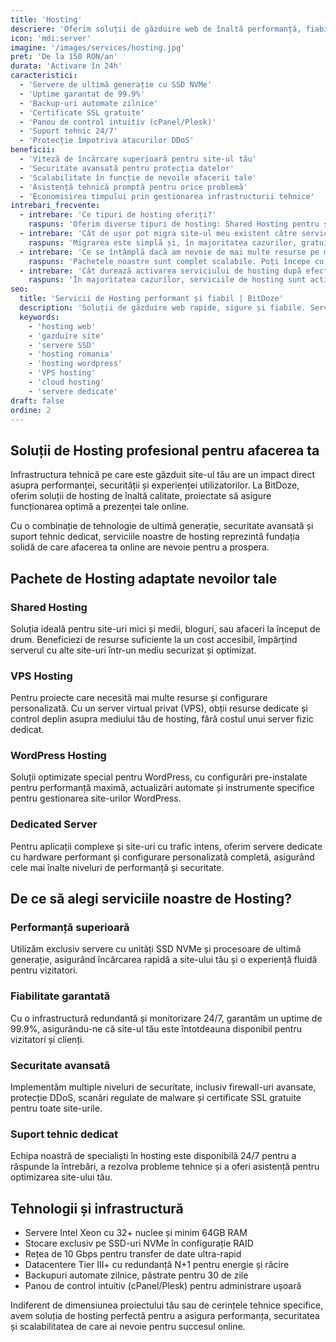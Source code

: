 ```yaml
---
title: 'Hosting'
descriere: 'Oferim soluții de găzduire web de înaltă performanță, fiabile și sigure pentru site-ul tău, cu asistență tehnică permanentă.'
icon: 'mdi:server'
imagine: '/images/services/hosting.jpg'
pret: 'De la 150 RON/an'
durata: 'Activare în 24h'
caracteristici:
  - 'Servere de ultimă generație cu SSD NVMe'
  - 'Uptime garantat de 99.9%'
  - 'Backup-uri automate zilnice'
  - 'Certificate SSL gratuite'
  - 'Panou de control intuitiv (cPanel/Plesk)'
  - 'Suport tehnic 24/7'
  - 'Protecție împotriva atacurilor DDoS'
beneficii:
  - 'Viteză de încărcare superioară pentru site-ul tău'
  - 'Securitate avansată pentru protecția datelor'
  - 'Scalabilitate în funcție de nevoile afacerii tale'
  - 'Asistență tehnică promptă pentru orice problemă'
  - 'Economisirea timpului prin gestionarea infrastructurii tehnice'
intrebari_frecvente:
  - intrebare: 'Ce tipuri de hosting oferiți?'
    raspuns: 'Oferim diverse tipuri de hosting: Shared Hosting pentru site-uri mici și medii, VPS (Virtual Private Server) pentru proiecte care necesită mai multe resurse, Hosting WordPress optimizat special pentru site-uri WordPress, și soluții Dedicated Server pentru proiecte mari care necesită resurse exclusive.'
  - intrebare: 'Cât de ușor pot migra site-ul meu existent către serviciile voastre de hosting?'
    raspuns: 'Migrarea este simplă și, în majoritatea cazurilor, gratuită. Echipa noastră tehnică se ocupă de întregul proces de migrare, asigurându-se că site-ul tău este transferat fără întreruperi sau pierderi de date.'
  - intrebare: 'Ce se întâmplă dacă am nevoie de mai multe resurse pe măsură ce afacerea mea crește?'
    raspuns: 'Pachetele noastre sunt complet scalabile. Poți începe cu un plan de bază și apoi upgrada ușor, pe măsură ce necesitățile tale cresc, fără întreruperi sau complicații tehnice.'
  - intrebare: 'Cât durează activarea serviciului de hosting după efectuarea plății?'
    raspuns: 'În majoritatea cazurilor, serviciile de hosting sunt activate în maxim 24 de ore după confirmarea plății. Pentru situații urgente, oferim și opțiunea de activare prioritară.'
seo:
  title: 'Servicii de Hosting performant și fiabil | BitDoze'
  description: 'Soluții de găzduire web rapide, sigure și fiabile. Servere SSD, uptime 99.9%, backup-uri automate și suport tehnic 24/7 pentru site-ul tău.'
  keywords:
    - 'hosting web'
    - 'gazduire site'
    - 'servere SSD'
    - 'hosting romania'
    - 'hosting wordpress'
    - 'VPS hosting'
    - 'cloud hosting'
    - 'servere dedicate'
draft: false
ordine: 2
---
```


## Soluții de Hosting profesional pentru afacerea ta

Infrastructura tehnică pe care este găzduit site-ul tău are un impact direct asupra performanței, securității și experienței utilizatorilor. La BitDoze, oferim soluții de hosting de înaltă calitate, proiectate să asigure funcționarea optimă a prezenței tale online.

Cu o combinație de tehnologie de ultimă generație, securitate avansată și suport tehnic dedicat, serviciile noastre de hosting reprezintă fundația solidă de care afacerea ta online are nevoie pentru a prospera.

## Pachete de Hosting adaptate nevoilor tale

### Shared Hosting

Soluția ideală pentru site-uri mici și medii, bloguri, sau afaceri la început de drum. Beneficiezi de resurse suficiente la un cost accesibil, împărțind serverul cu alte site-uri într-un mediu securizat și optimizat.

### VPS Hosting

Pentru proiecte care necesită mai multe resurse și configurare personalizată. Cu un server virtual privat (VPS), obții resurse dedicate și control deplin asupra mediului tău de hosting, fără costul unui server fizic dedicat.

### WordPress Hosting

Soluții optimizate special pentru WordPress, cu configurări pre-instalate pentru performanță maximă, actualizări automate și instrumente specifice pentru gestionarea site-urilor WordPress.

### Dedicated Server

Pentru aplicații complexe și site-uri cu trafic intens, oferim servere dedicate cu hardware performant și configurare personalizată completă, asigurând cele mai înalte niveluri de performanță și securitate.

## De ce să alegi serviciile noastre de Hosting?

### Performanță superioară

Utilizăm exclusiv servere cu unități SSD NVMe și procesoare de ultimă generație, asigurând încărcarea rapidă a site-ului tău și o experiență fluidă pentru vizitatori.

### Fiabilitate garantată

Cu o infrastructură redundantă și monitorizare 24/7, garantăm un uptime de 99.9%, asigurându-ne că site-ul tău este întotdeauna disponibil pentru vizitatori și clienți.

### Securitate avansată

Implementăm multiple niveluri de securitate, inclusiv firewall-uri avansate, protecție DDoS, scanări regulate de malware și certificate SSL gratuite pentru toate site-urile.

### Suport tehnic dedicat

Echipa noastră de specialiști în hosting este disponibilă 24/7 pentru a răspunde la întrebări, a rezolva probleme tehnice și a oferi asistență pentru optimizarea site-ului tău.

## Tehnologii și infrastructură

* Servere Intel Xeon cu 32+ nuclee și minim 64GB RAM
* Stocare exclusiv pe SSD-uri NVMe în configurație RAID
* Rețea de 10 Gbps pentru transfer de date ultra-rapid
* Datacentere Tier III+ cu redundanță N+1 pentru energie și răcire
* Backupuri automate zilnice, păstrate pentru 30 de zile
* Panou de control intuitiv (cPanel/Plesk) pentru administrare ușoară

Indiferent de dimensiunea proiectului tău sau de cerințele tehnice specifice, avem soluția de hosting perfectă pentru a asigura performanța, securitatea și scalabilitatea de care ai nevoie pentru succesul online.
